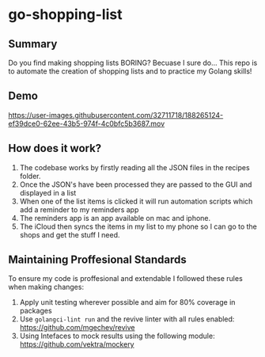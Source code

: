 # go-shopping-list

## Summary

Do you find making shopping lists BORING? Becuase I sure do... This repo is to automate the creation of shopping lists and to practice my Golang skills! 

## Demo

https://user-images.githubusercontent.com/32711718/188265124-ef39dce0-62ee-43b5-974f-4c0bfc5b3687.mov

## How does it work? 

1. The codebase works by firstly reading all the JSON files in the recipes folder. 
2. Once the JSON's have been processed they are passed to the GUI and displayed in a list
3. When one of the list items is clicked it will run automation scripts which add a reminder to my reminders app
4. The reminders app is an app available on mac and iphone.
5. The iCloud then syncs the items in my list to my phone so I can go to the shops and get the stuff I need.

## Maintaining Proffesional Standards

To ensure my code is proffesional and extendable I followed these rules when making changes:

1. Apply unit testing wherever possible and aim for 80% coverage in packages
2. Use `golangci-lint run` and the revive linter with all rules enabled: https://github.com/mgechev/revive 
3. Using Intefaces to mock results using the following module: https://github.com/vektra/mockery 
